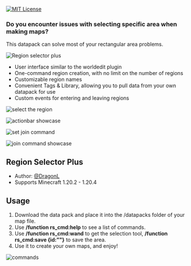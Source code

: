 [![MIT License](https://img.shields.io/badge/License-MIT-green.svg)](https://choosealicense.com/licenses/mit/)
### **Do you encounter issues with selecting specific area when making maps?**
This datapack can solve most of your rectangular area problems.

![Region selector plus](https://cdn.modrinth.com/data/cached_images/65897e353a5dc9dfbd13cf7b2ce11f9b98c47e18.png)

- User interface similar to the worldedit plugin
- One-command region creation, with no limit on the number of regions
- Customizable region names
- Convenient Tags & Library, allowing you to pull data from your own datapack for use
- Custom events for entering and leaving regions

![select the region](https://cdn.modrinth.com/data/cached_images/f12b2cc662dc08525909639762ef0afe77c54e1e.png)

![actionbar showcase](https://cdn.modrinth.com/data/cached_images/e5886c07fe75e600b354155be561ffd3071374ad.png)

![set join command](https://cdn.modrinth.com/data/cached_images/94d47826e3c38c5315aa4d40b793880639bb1355.png)

![join command showcase](https://cdn.modrinth.com/data/cached_images/08c7efd66c1d50e6e1625b2257e7ca35755be267.png)

## Region Selector Plus
- Author: [@DragonL](https://github.com/DragonL0508)
- Supports Minecraft 1.20.2 - 1.20.4​

## Usage
1. Download the data pack and place it into the /datapacks folder of your map file.
2. Use **/function rs_cmd:help** to see a list of commands.
3. Use **/function rs_cmd:wand** to get the selection tool, **/function rs_cmd:save {id:"<ID>"}** to save the area.
4. Use it to create your own maps, and enjoy!
   
![commands](https://cdn.modrinth.com/data/cached_images/c8128e6af4dd85c1da0c6bf9c07754c1ef19718b.png)
